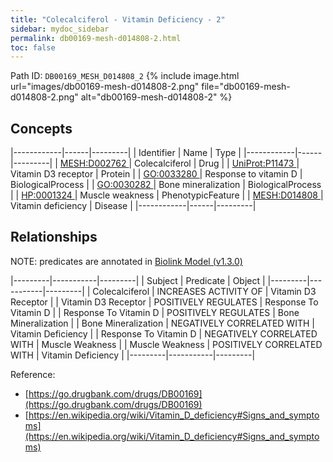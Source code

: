 ```yaml
---
title: "Colecalciferol - Vitamin Deficiency - 2"
sidebar: mydoc_sidebar
permalink: db00169-mesh-d014808-2.html
toc: false 
---
```



Path ID: `DB00169_MESH_D014808_2`
{% include image.html url="images/db00169-mesh-d014808-2.png" file="db00169-mesh-d014808-2.png" alt="db00169-mesh-d014808-2" %}

## Concepts

|------------|------|---------|
| Identifier | Name | Type    |
|------------|------|---------|
| <a href="https://identifiers.org/MESH:D002762">MESH:D002762 </a> | Colecalciferol | Drug |
| <a href="https://identifiers.org/UniProt:P11473">UniProt:P11473 </a> | Vitamin D3 receptor | Protein |
| <a href="https://identifiers.org/GO:0033280">GO:0033280 </a> | Response to vitamin D | BiologicalProcess |
| <a href="https://identifiers.org/GO:0030282">GO:0030282 </a> | Bone mineralization | BiologicalProcess |
| <a href="https://identifiers.org/HP:0001324">HP:0001324 </a> | Muscle weakness | PhenotypicFeature |
| <a href="https://identifiers.org/MESH:D014808">MESH:D014808 </a> | Vitamin deficiency | Disease |
|------------|------|---------|

## Relationships


NOTE: predicates are annotated in <a href="https://github.com/biolink/biolink-model/releases/tag/v1.3.0">Biolink Model (v1.3.0)</a>

|---------|-----------|---------|
| Subject | Predicate | Object  |
|---------|-----------|---------|
| Colecalciferol | INCREASES ACTIVITY OF | Vitamin D3 Receptor |
| Vitamin D3 Receptor | POSITIVELY REGULATES | Response To Vitamin D |
| Response To Vitamin D | POSITIVELY REGULATES | Bone Mineralization |
| Bone Mineralization | NEGATIVELY CORRELATED WITH | Vitamin Deficiency |
| Response To Vitamin D | NEGATIVELY CORRELATED WITH | Muscle Weakness |
| Muscle Weakness | POSITIVELY CORRELATED WITH | Vitamin Deficiency |
|---------|-----------|---------|

Reference: 
  - [https://go.drugbank.com/drugs/DB00169](https://go.drugbank.com/drugs/DB00169)
  - [https://en.wikipedia.org/wiki/Vitamin_D_deficiency#Signs_and_symptoms](https://en.wikipedia.org/wiki/Vitamin_D_deficiency#Signs_and_symptoms)
